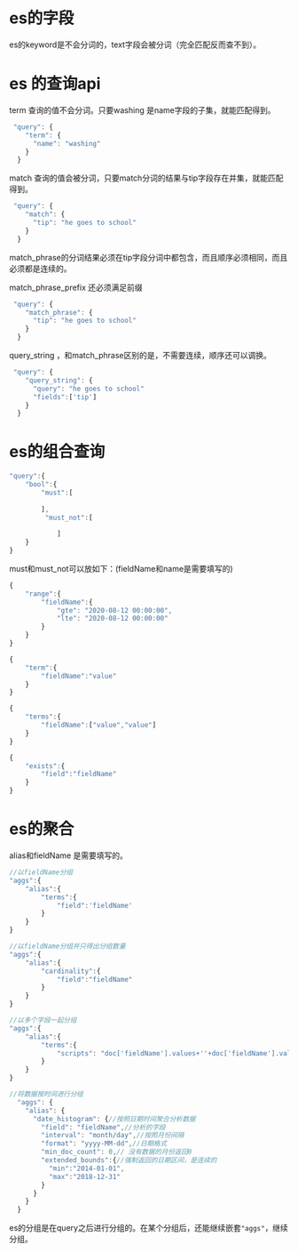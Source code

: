 # es的字段

es的keyword是不会分词的，text字段会被分词（完全匹配反而查不到）。

# es 的查询api

term 查询的值不会分词。只要washing 是name字段的子集，就能匹配得到。

```js
 "query": {
    "term": {
      "name": "washing"
    }
  }
```

match 查询的值会被分词，只要match分词的结果与tip字段存在并集，就能匹配得到。

```js
 "query": {
    "match": {
      "tip": "he goes to school"
    }
  }
```

match_phrase的分词结果必须在tip字段分词中都包含，而且顺序必须相同，而且必须都是连续的。

match_phrase_prefix 还必须满足前缀

```js
 "query": {
    "match_phrase": {
      "tip": "he goes to school"
    }
  }
```

query_string ，和match_phrase区别的是，不需要连续，顺序还可以调换。

```js
 "query": {
    "query_string": {
      "query": "he goes to school"
      "fields":['tip']
    }
  }
```

# es的组合查询

```js
"query":{
    "bool":{
        "must":[
            
        ],
         "must_not":[
                
            ]
    }
}
```

must和must_not可以放如下：(fieldName和name是需要填写的)

```js
{
    "range":{
        "fieldName":{
            "gte": "2020-08-12 00:00:00",
            "lte": "2020-08-12 00:00:00"
        }
    }
}

{
    "term":{
        "fieldName":"value"
    }
}

{
    "terms":{
        "fieldName":["value","value"]
    }
}

{
    "exists":{
        "field":"fieldName"
    }
}
```



# es的聚合

alias和fieldName 是需要填写的。

```js
//以fieldName分组
"aggs":{
    "alias":{
        "terms":{
            "field":'fieldName'
        }
    }
}

//以fieldName分组并只得出分组数量
"aggs":{
    "alias":{
        "cardinality":{
            "field":"fieldName"
        }
    }
}

//以多个字段一起分组
"aggs":{
    "alias":{
        "terms":{
            "scripts": "doc['fieldName'].values+''+doc['fieldName'].values"
        }
    }
}

//将数据按时间进行分组
  "aggs": {
    "alias": {
      "date_histogram": {//按照日期时间聚合分析数据
        "field": "fieldName",//分析的字段
        "interval": "month/day",//按照月份间隔
        "format": "yyyy-MM-dd",//日期格式
        "min_doc_count": 0,// 没有数据的月份返回0
        "extended_bounds":{//强制返回的日期区间，是连续的
          "min":"2014-01-01",
          "max":"2018-12-31"
        }
      }
    }
  }

```

es的分组是在query之后进行分组的。在某个分组后，还能继续嵌套`"aggs"`，继续分组。

